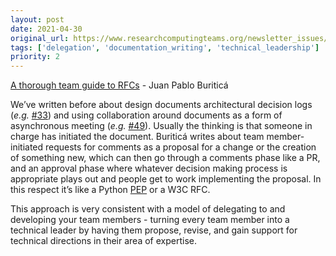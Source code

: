 ```yaml
---
layout: post
date: 2021-04-30
original_url: https://www.researchcomputingteams.org/newsletter_issues/0072
tags: ['delegation', 'documentation_writing', 'technical_leadership']
priority: 2
---
```


<!-- markdownlint-disable MD033 -->
<!-- markdownlint-disable MD041 -->
<!-- markdownlint-disable MD049 -->

[A thorough team guide to RFCs](https://leaddev.com/technical-decision-making/thorough-team-guide-rfcs) - Juan Pablo Buriticá

We’ve written before about design documents architectural decision logs (*e.g.* [#33](https://newsletter.researchcomputingteams.org/archive/e6e2a188-35b2-4d78-9cca-d20d078c7c74)) and using collaboration around documents as a form of asynchronous meeting (*e.g.* [#49](https://newsletter.researchcomputingteams.org/archive/4bc6f8d2-8d34-4559-ba31-03c6f1459446)).  Usually the thinking is that someone in charge has initiated the document.  Buriticá writes about team member-initiated requests for comments as a proposal for a change or the creation of something new, which can then go through a comments phase like a PR, and an approval phase where whatever decision making process is appropriate plays out and people get to work implementing the proposal.  In this respect it’s like a Python [PEP](https://www.python.org/dev/peps/) or a W3C RFC.

This approach is very consistent with a model of delegating to and developing your team members - turning every team member into a technical leader by having them propose, revise, and gain support for technical directions in their area of expertise.